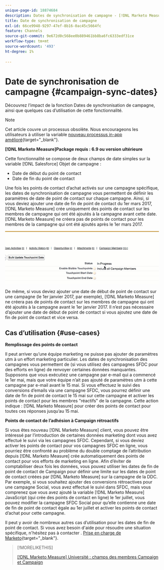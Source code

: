 ```yaml
---
unique-page-id: 18874684
description: Dates de synchronisation de campagne - [!DNL Marketo Measure]
title: Date de synchronisation de campagne
exl-id: 66ce9948-9297-47ef-8b16-0ac45c5664fc
feature: Channels
source-git-commit: 9e672d0c568ee0b889461bb8ba6fc6333edf31ce
workflow-type: tm+mt
source-wordcount: '493'
ht-degree: 1%

---
```


# Date de synchronisation de campagne {#campaign-sync-dates}

Découvrez l’impact de la fonction Dates de synchronisation de campagne, ainsi que quelques cas d’utilisation de cette fonctionnalité.

>[!NOTE]
>
>Cet article couvre un processus obsolète. Nous encourageons les utilisateurs à utiliser la variable [nouveau processus in-app amélioré](/help/channel-tracking-and-setup/offline-channels/custom-campaign-sync.md){target="_blank"}.

**[!DNL Marketo Measure]Package requis : 6.9 ou version ultérieure**

Cette fonctionnalité se compose de deux champs de date simples sur la variable [!DNL Salesforce] Objet de campagne :

* Date de début du point de contact
* Date de fin du point de contact

Une fois les points de contact d’achat activés sur une campagne spécifique, les dates de synchronisation de campagne vous permettent de définir les paramètres de date de point de contact sur chaque campagne. Ainsi, si vous deviez ajouter une date de fin de point de contact du 1er mars 2017, [!DNL Marketo Measure] crée uniquement des points de contact sur les membres de campagne qui ont été ajoutés à la campagne avant cette date. [!DNL Marketo Measure] ne créera pas de points de contact pour les membres de la campagne qui ont été ajoutés après le 1er mars 2017.

![](assets/1.gif)

De même, si vous deviez ajouter une date de début de point de contact sur une campagne (le 1er janvier 2017, par exemple), [!DNL Marketo Measure] ne créera pas de points de contact sur les membres de campagne qui ont été ajoutés à la campagne avant le 1er janvier 2017. Il n’est pas nécessaire d’ajouter une date de début de point de contact si vous ajoutez une date de fin de point de contact et vice versa.

## Cas d’utilisation {#use-cases}

**Remplissage des points de contact**

Il peut arriver qu’une équipe marketing ne puisse pas ajouter de paramètres utm à un effort marketing particulier. Les dates de synchronisation des campagnes vous permettent de (si vous utilisez des campagnes SFDC pour des efforts en ligne) de renvoyer certaines données manquantes. Supposons que vous exécutiez une campagne par e-mail qui a commencé le 1er mai, mais que votre équipe n’ait pas ajouté de paramètres utm à cette campagne par e-mail avant le 15 mai. Si vous effectuez le suivi des conversions d’emails via une campagne SFDC, vous pourrez définir une date de fin de point de contact le 15 mai sur cette campagne et activer les points de contact pour les membres &quot;réactifs&quot; de la campagne. Cette action indique : [!DNL Marketo Measure] pour créer des points de contact pour toutes ces réponses jusqu’au 15 mai.

**Points de contact de l’adhésion à Campaign rétroactifs**

Si vous êtes nouveau [!DNL Marketo Measure] client, vous pouvez être intéressé par l’introduction de certaines données marketing dont vous avez effectué le suivi via les campagnes SFDC. Cependant, si vous deviez activer les points de contact pour vos campagnes SFDC en ligne, vous pourriez être confronté au problème du double comptage de l’attribution depuis [!DNL Marketo Measure] crée automatiquement des points de contact pour vos efforts de marketing en ligne. Afin d’éviter de comptabiliser deux fois les données, vous pouvez utiliser les dates de fin de point de contact de Campaign pour définir une limite sur les dates de point de contact créées par [!DNL Marketo Measure] sur la campagne de la DDC. Par exemple, si vous souhaitez ajouter des conversions rétroactives pour une campagne Social, vous avez effectué le suivi dans SFDC, mais vous comprenez que vous avez ajouté la variable [!DNL Marketo Measure] JavaScript (qui crée des points de contact en ligne) le 1er juillet, vous pouvez modifier la campagne SFDC Social pour qu’elle contienne une date de fin de point de contact égale au 1er juillet et activer les points de contact d’achat pour cette campagne.

Il peut y avoir de nombreux autres cas d’utilisation pour les dates de fin de point de contact. Si vous avez besoin d&#39;aide pour résoudre une situation spécifique, n&#39;hésitez pas à contacter . [Prise en charge de Marketo](https://nation.marketo.com/t5/support/ct-p/Support){target="_blank"}.

>[!MORELIKETHIS]
>
>[[!DNL Marketo Measure] Université : champs des membres Campaign et Campaign](https://learn.bizible.com/2-bizible-customization/137720https://universityonline.marketo.com/courses/bizible-fundamentals-channel-management/#/page/5c63007334d9f0367662b758)
